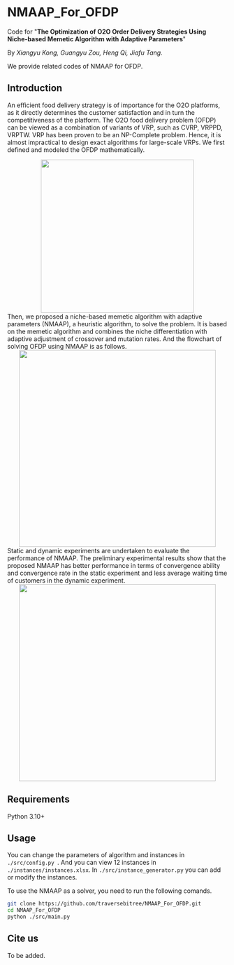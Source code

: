 # NMAAP_For_OFDP
Code for "**The Optimization of O2O Order Delivery Strategies Using Niche-based Memetic Algorithm with Adaptive Parameters**"

By *Xiangyu Kong, Guangyu Zou, Heng Qi, Jiafu Tang.*

We provide related codes of NMAAP for OFDP.

## Introduction
An efficient food delivery strategy is of importance for the O2O platforms, as it directly determines the customer satisfaction and in turn the competitiveness of the platform. The O2O food delivery problem (OFDP) can be viewed as a combination of variants of VRP, such as CVRP, VRPPD, VRPTW. VRP has been proven to be an NP-Complete problem. Hence, it is almost impractical to design exact algorithms for large-scale VRPs. We first defined and modeled the OFDP mathematically.
<div align="center">
<img src="https://user-images.githubusercontent.com/30373236/156862329-6bdfad89-191e-44f3-8e82-611b6852f65e.png" height="350"/>
</div>
Then, we proposed a niche-based memetic algorithm with adaptive parameters (NMAAP), a heuristic algorithm, to solve the problem. It is based on the memetic algorithm and combines the niche differentiation with adaptive adjustment of crossover and mutation rates. And the flowchart of solving OFDP using NMAAP is as follows.
<div align="center">
<img src="https://user-images.githubusercontent.com/30373236/156862383-70c49382-973f-4e7c-be03-5be18f98aa67.png" height="450"/>
</div>
Static and dynamic experiments are undertaken to evaluate the performance of NMAAP. The preliminary experimental results show that the proposed NMAAP has better performance
in terms of convergence ability and convergence rate in the static experiment and less average waiting time of customers in the dynamic experiment.
<div align="center">
<img src="https://user-images.githubusercontent.com/30373236/156862717-32c92fbf-fbb6-4227-8330-da79b8dc8411.png" height="450"/>
</div>


## Requirements
Python 3.10+

## Usage
You can change the parameters of algorithm and instances in `./src/config.py `. And you can view 12 instances in `./instances/instances.xlsx`. In `./src/instance_generator.py` you can add or modify the instances.

To use the NMAAP as a solver, you need to run the following comands.

```sh
git clone https://github.com/traversebitree/NMAAP_For_OFDP.git
cd NMAAP_For_OFDP
python ./src/main.py
```

## Cite us
To be added.

